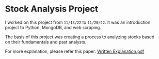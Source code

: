# Stock Analysis Project
I worked on this project from `11/13/22` to `11/20/22`. It was an introduction project to Python, MongoDB, and web scraping.

The basis of this project was creating a process to analyzing stocks based on their fundamentals and past analysts.

For more explanation, please refer this paper:
[Written Explanation.pdf](https://github.com/johnsfarrell/analysis-proj/files/10050860/Written.Explanation.pdf)
